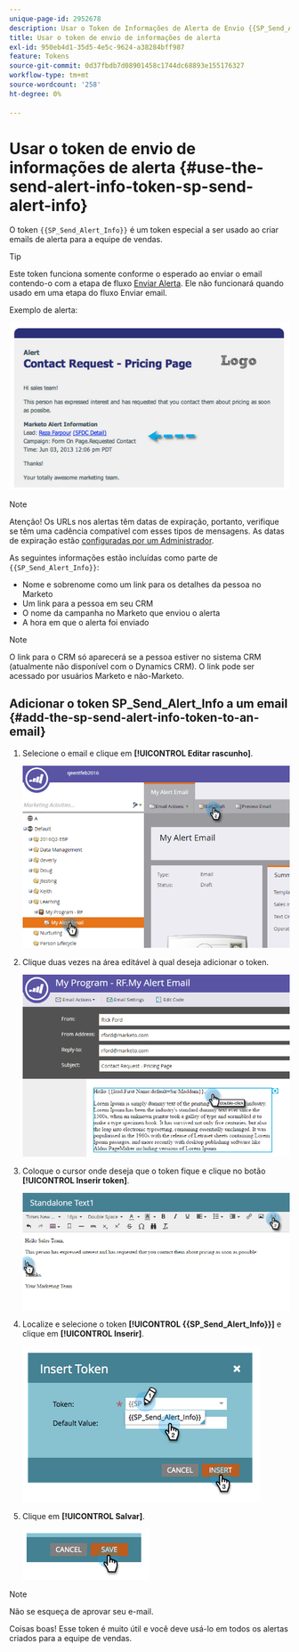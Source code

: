 ```yaml
---
unique-page-id: 2952678
description: Usar o Token de Informações de Alerta de Envio {{SP_Send_Alert_Info}} - Documentação do Marketo - Documentação do produto
title: Usar o token de envio de informações de alerta
exl-id: 950eb4d1-35d5-4e5c-9624-a38284bff987
feature: Tokens
source-git-commit: 0d37fbdb7d08901458c1744dc68893e155176327
workflow-type: tm+mt
source-wordcount: '258'
ht-degree: 0%

---
```


# Usar o token de envio de informações de alerta {#use-the-send-alert-info-token-sp-send-alert-info}

O token `{{SP_Send_Alert_Info}}` é um token especial a ser usado ao criar emails de alerta para a equipe de vendas.

>[!TIP]
>
>Este token funciona somente conforme o esperado ao enviar o email contendo-o com a etapa de fluxo [Enviar Alerta](/help/marketo/product-docs/core-marketo-concepts/smart-campaigns/flow-actions/send-alert.md). Ele não funcionará quando usado em uma etapa do fluxo Enviar email.

Exemplo de alerta:

![](assets/image2014-9-25-15-3a17-3a58.png)

>[!NOTE]
>
>Atenção! Os URLs nos alertas têm datas de expiração, portanto, verifique se têm uma cadência compatível com esses tipos de mensagens. As datas de expiração estão [configuradas por um Administrador](/help/marketo/product-docs/administration/settings/edit-link-expiration-in-reports-and-alerts.md).

As seguintes informações estão incluídas como parte de `{{SP_Send_Alert_Info}}`:

* Nome e sobrenome como um link para os detalhes da pessoa no Marketo
* Um link para a pessoa em seu CRM
* O nome da campanha no Marketo que enviou o alerta
* A hora em que o alerta foi enviado

>[!NOTE]
>
>O link para o CRM só aparecerá se a pessoa estiver no sistema CRM (atualmente não disponível com o Dynamics CRM). O link pode ser acessado por usuários Marketo e não-Marketo.

## Adicionar o token SP_Send_Alert_Info a um email {#add-the-sp-send-alert-info-token-to-an-email}

1. Selecione o email e clique em **[!UICONTROL Editar rascunho]**.

   ![](assets/one-3.png)

1. Clique duas vezes na área editável à qual deseja adicionar o token.

   ![](assets/two-3.png)

1. Coloque o cursor onde deseja que o token fique e clique no botão **[!UICONTROL Inserir token]**.

   ![](assets/three-3.png)

1. Localize e selecione o token **[!UICONTROL {{SP_Send_Alert_Info}}]** e clique em **[!UICONTROL Inserir]**.

   ![](assets/image2014-9-25-15-3a19-3a11.png)

1. Clique em **[!UICONTROL Salvar]**.

   ![](assets/image2014-9-25-15-3a19-3a24.png)

>[!NOTE]
>
>Não se esqueça de aprovar seu e-mail.

Coisas boas! Esse token é muito útil e você deve usá-lo em todos os alertas criados para a equipe de vendas.
